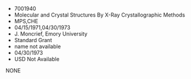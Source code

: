 * 7001940
* Molecular and Crystal Structures By X-Ray Crystallographic  Methods
* MPS,CHE
* 04/15/1971,04/30/1973
* J. Moncrief, Emory University
* Standard Grant
*   name not available
* 04/30/1973
* USD Not Available

NONE